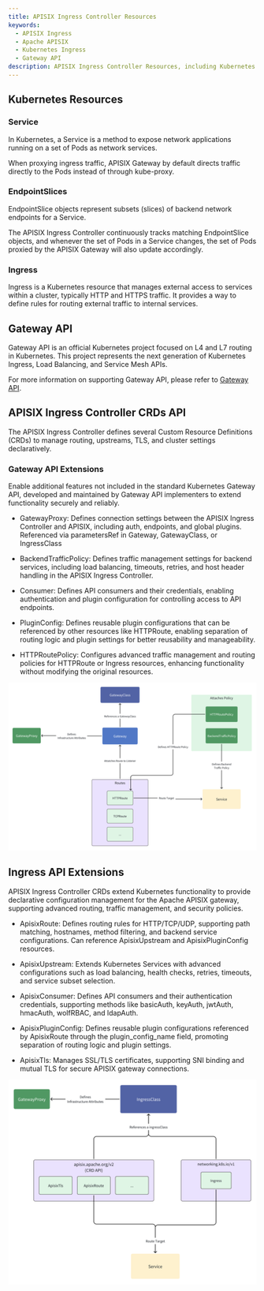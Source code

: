 ```yaml
---
title: APISIX Ingress Controller Resources
keywords:
  - APISIX Ingress
  - Apache APISIX
  - Kubernetes Ingress
  - Gateway API
description: APISIX Ingress Controller Resources, including Kubernetes resources, Gateway API, and APISIX Ingress Controller CRDs API.
---
```

<!--
#
# Licensed to the Apache Software Foundation (ASF) under one or more
# contributor license agreements.  See the NOTICE file distributed with
# this work for additional information regarding copyright ownership.
# The ASF licenses this file to You under the Apache License, Version 2.0
# (the "License"); you may not use this file except in compliance with
# the License.  You may obtain a copy of the License at
#
#     http://www.apache.org/licenses/LICENSE-2.0
#
# Unless required by applicable law or agreed to in writing, software
# distributed under the License is distributed on an "AS IS" BASIS,
# WITHOUT WARRANTIES OR CONDITIONS OF ANY KIND, either express or implied.
# See the License for the specific language governing permissions and
# limitations under the License.
#
-->

## Kubernetes Resources

### Service

In Kubernetes, a Service is a method to expose network applications running on a set of Pods as network services.

When proxying ingress traffic, APISIX Gateway by default directs traffic directly to the Pods instead of through kube-proxy.

### EndpointSlices

EndpointSlice objects represent subsets (slices) of backend network endpoints for a Service.

The APISIX Ingress Controller continuously tracks matching EndpointSlice objects, and whenever the set of Pods in a Service changes, the set of Pods proxied by the APISIX Gateway will also update accordingly.

### Ingress

Ingress is a Kubernetes resource that manages external access to services within a cluster, typically HTTP and HTTPS traffic. It provides a way to define rules for routing external traffic to internal services.

## Gateway API

Gateway API is an official Kubernetes project focused on L4 and L7 routing in Kubernetes. This project represents the next generation of Kubernetes Ingress, Load Balancing, and Service Mesh APIs.

For more information on supporting Gateway API, please refer to [Gateway API](./gateway-api.md).

## APISIX Ingress Controller CRDs API

The APISIX Ingress Controller defines several Custom Resource Definitions (CRDs) to manage routing, upstreams, TLS, and cluster settings declaratively.

### Gateway API Extensions

Enable additional features not included in the standard Kubernetes Gateway API, developed and maintained by Gateway API implementers to extend functionality securely and reliably.

* GatewayProxy: Defines connection settings between the APISIX Ingress Controller and APISIX, including auth, endpoints, and global plugins. Referenced via parametersRef in Gateway, GatewayClass, or IngressClass

* BackendTrafficPolicy: Defines traffic management settings for backend services, including load balancing, timeouts, retries, and host header handling in the APISIX Ingress Controller.

* Consumer: Defines API consumers and their credentials, enabling authentication and plugin configuration for controlling access to API endpoints.

* PluginConfig: Defines reusable plugin configurations that can be referenced by other resources like HTTPRoute, enabling separation of routing logic and plugin settings for better reusability and manageability.

* HTTPRoutePolicy: Configures advanced traffic management and routing policies for HTTPRoute or Ingress resources, enhancing functionality without modifying the original resources.

![Gateway API Extensions Overview](./assets/images/gateway-api-extensions-resources.png)

## Ingress API Extensions

APISIX Ingress Controller CRDs extend Kubernetes functionality to provide declarative configuration management for the Apache APISIX gateway, supporting advanced routing, traffic management, and security policies.

* ApisixRoute: Defines routing rules for HTTP/TCP/UDP, supporting path matching, hostnames, method filtering, and backend service configurations. Can reference ApisixUpstream and ApisixPluginConfig resources.

* ApisixUpstream: Extends Kubernetes Services with advanced configurations such as load balancing, health checks, retries, timeouts, and service subset selection.

* ApisixConsumer: Defines API consumers and their authentication credentials, supporting methods like basicAuth, keyAuth, jwtAuth, hmacAuth, wolfRBAC, and ldapAuth.

* ApisixPluginConfig: Defines reusable plugin configurations referenced by ApisixRoute through the plugin_config_name field, promoting separation of routing logic and plugin settings.

* ApisixTls: Manages SSL/TLS certificates, supporting SNI binding and mutual TLS for secure APISIX gateway connections.

![V2 CRDs Overview](./assets/images/v2-crds-api-resources.png)

